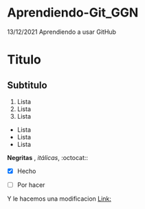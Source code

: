 # Aprendiendo-Git_GGN
13/12/2021 Aprendiendo a usar GitHub

# Titulo 
## Subtitulo

1. Lista
2. Lista
3. Lista

- Lista
- Lista
- Lista

**Negritas** , *itálicas*, :octocat::

- [X] Hecho
- [ ] Por hacer


Y le hacemos una modificacion
[Link: ](www.google.com)
<!--Comentario


